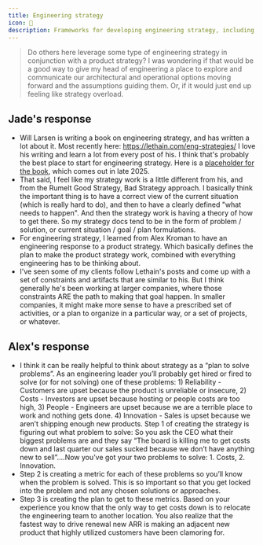 ```yaml
---
title: Engineering strategy
icon: 🎯
description: Frameworks for developing engineering strategy, including problem-solving approaches and aligning with product strategy.
---
```


> Do others here leverage some type of engineering strategy in conjunction with a product strategy? I was wondering if that would be a good way to give my head of engineering a place to explore and communicate our architectural and operational options moving forward and the assumptions guiding them. Or, if it would just end up feeling like strategy overload.

## Jade's response

* Will Larsen is writing a book on engineering strategy, and has written a lot about it. Most recently here: https://lethain.com/eng-strategies/ I love his writing and learn a lot from every post of his. I think that's probably the best place to start for engineering strategy. Here is a [placeholder for the book](https://craftingengstrategy.com), which comes out in late 2025.
* That said, I feel like my strategy work is a little different from his, and from the Rumelt Good Strategy, Bad Strategy approach. I basically think the important thing is to have a correct view of the current situation (which is really hard to do), and then to have a clearly defined "what needs to happen". And then the strategy work is having a theory of how to get there. So my strategy docs tend to be in the form of problem / solution, or current situation / goal / plan formulations.
* For engineering strategy, I learned from Alex Kroman to have an engineering response to a product strategy. Which basically defines the plan to make the product strategy work, combined with everything engineering has to be thinking about. 
* I've seen some of my clients follow Lethain's posts and come up with a set of constraints and artifacts that are similar to his. But I think generally he's been working at larger companies, where those constraints ARE the path to making that goal happen. In smaller companies, it might make more sense to have a prescribed set of activities, or a plan to organize in a particular way, or a set of projects, or whatever.

## Alex's response

* I think it can be really helpful to think about strategy as a “plan to solve problems”. As an engineering leader you’ll probably get hired or fired to solve (or for not solving) one of these problems: 1) Reliability - Customers are upset because the product is unreliable or insecure, 2) Costs - Investors are upset because hosting or people costs are too high, 3) People - Engineers are upset because we are a terrible place to work and nothing gets done. 4) Innovation - Sales is upset because we aren’t shipping enough new products. Step 1 of creating the strategy is figuring out what problem to solve: So you ask the CEO what their biggest problems are and they say “The board is killing me to get costs down and last quarter our sales sucked because we don’t have anything new to sell”….Now you’ve got your two problems to solve: 1. Costs, 2. Innovation.
* Step 2 is creating a metric for each of these problems so you’ll know when the problem is solved. This is so important so that you get locked into the problem and not any chosen solutions or approaches.
* Step 3 is creating the plan to get to these metrics. Based on your experience you know that the only way to get costs down is to relocate the engineering team to another location. You also realize that the fastest way to drive renewal new ARR is making an adjacent new product that highly utilized customers have been clamoring for.
          
